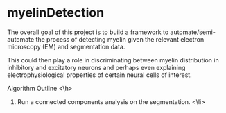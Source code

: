 # myelinDetection

The overall goal of this project is to build a framework to automate/semi-automate the process of detecting myelin given the relevant electron microscopy (EM) and segmentation data. 

This could then play a role in discriminating between myelin distribution in inhibitory and excitatory neurons and perhaps even explaining electrophysiological properties of certain neural cells of interest.

<h> Algorithm Outline <\h>
<ol>
  <li> Run a connected components analysis on the segmentation. <\li>
